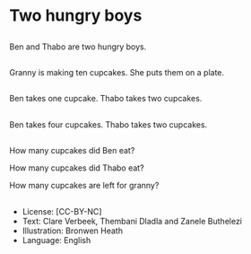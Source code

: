 # Two hungry boys

##
Ben and Thabo are two
hungry boys.

##
Granny is making ten
cupcakes.
She puts them on a
plate.

##
Ben takes one cupcake.
Thabo takes two
cupcakes.

##
Ben takes four
cupcakes.
Thabo takes two
cupcakes.

##
How many cupcakes did
Ben eat?

How many cupcakes did
Thabo eat?

How many cupcakes
are left for granny?

##
* License: [CC-BY-NC]
* Text: Clare Verbeek, Thembani Dladla and Zanele Buthelezi
* Illustration: Bronwen Heath
* Language: English
